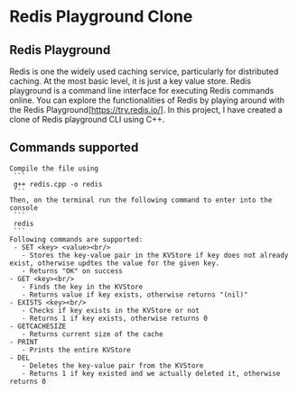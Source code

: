 # Redis Playground Clone

## Redis Playground
Redis is one the widely used caching service, particularly for distributed caching. At the most basic level, it is just a key value store. Redis playground is a command line interface for executing Redis commands online. You can explore the functionalities of Redis by playing around with the Redis Playground[https://try.redis.io/].
In this project, I have created a clone of Redis playground CLI using C++.

## Commands supported
    Compile the file using
     ```
     g++ redis.cpp -o redis
     ```
    Then, on the terminal run the following command to enter into the console
     ```
     redis
     ```
    Following commands are supported:
     - SET <key> <value><br/>
       - Stores the key-value pair in the KVStore if key does not already exist, otherwise updtes the value for the given key.
       - Returns "OK" on success
    - GET <key><br/>
       - Finds the key in the KVStore
       - Returns value if key exists, otherwise returns "(nil)"
    - EXISTS <key><br/>
       - Checks if key exists in the KVStore or not
       - Returns 1 if key exists, otherwise returns 0
    - GETCACHESIZE
       - Returns current size of the cache
    - PRINT
       - Prints the entire KVStore
    - DEL
       - Deletes the key-value pair from the KVStore
       - Returns 1 if key existed and we actually deleted it, otherwise returns 0